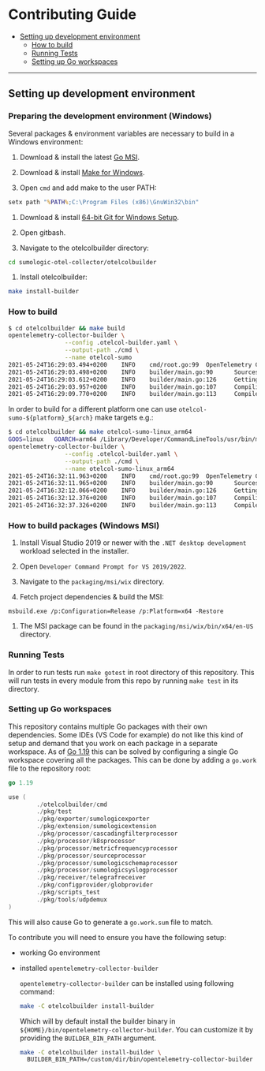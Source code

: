 # Contributing Guide

- [Setting up development environment](#setting-up-development-environment)
  - [How to build](#how-to-build)
  - [Running Tests](#running-tests)
  - [Setting up Go workspaces](#setting-up-go-workspaces)

---

## Setting up development environment

### Preparing the development environment (Windows)

Several packages & environment variables are necessary to build in a Windows
environment:

1. Download & install the latest [Go MSI][go-msi].

1. Download & install [Make for Windows][make-for-windows].

1. Open `cmd` and add make to the user PATH:

  ```bat
  setx path "%PATH%;C:\Program Files (x86)\GnuWin32\bin"
  ```

1. Download & install [64-bit Git for Windows Setup][git-for-windows].

1. Open gitbash.

1. Navigate to the otelcolbuilder directory:

  ```bash
  cd sumologic-otel-collector/otelcolbuilder
  ```

1. Install otelcolbuilder:

  ```bash
  make install-builder
  ```

### How to build

```bash
$ cd otelcolbuilder && make build
opentelemetry-collector-builder \
                --config .otelcol-builder.yaml \
                --output-path ./cmd \
                --name otelcol-sumo
2021-05-24T16:29:03.494+0200    INFO    cmd/root.go:99  OpenTelemetry Collector distribution builder    {"version": "dev", "date": "unknown"}
2021-05-24T16:29:03.498+0200    INFO    builder/main.go:90      Sources created {"path": "./cmd"}
2021-05-24T16:29:03.612+0200    INFO    builder/main.go:126     Getting go modules
2021-05-24T16:29:03.957+0200    INFO    builder/main.go:107     Compiling
2021-05-24T16:29:09.770+0200    INFO    builder/main.go:113     Compiled        {"binary": "./cmd/otelcol-sumo"}
```

In order to build for a different platform one can use `otelcol-sumo-${platform}_${arch}`
make targets e.g.:

```bash
$ cd otelcolbuilder && make otelcol-sumo-linux_arm64
GOOS=linux   GOARCH=arm64 /Library/Developer/CommandLineTools/usr/bin/make build BINARY_NAME=otelcol-sumo-linux_arm64
opentelemetry-collector-builder \
                --config .otelcol-builder.yaml \
                --output-path ./cmd \
                --name otelcol-sumo-linux_arm64
2021-05-24T16:32:11.963+0200    INFO    cmd/root.go:99  OpenTelemetry Collector distribution builder    {"version": "dev", "date": "unknown"}
2021-05-24T16:32:11.965+0200    INFO    builder/main.go:90      Sources created {"path": "./cmd"}
2021-05-24T16:32:12.066+0200    INFO    builder/main.go:126     Getting go modules
2021-05-24T16:32:12.376+0200    INFO    builder/main.go:107     Compiling
2021-05-24T16:32:37.326+0200    INFO    builder/main.go:113     Compiled        {"binary": "./cmd/otelcol-sumo-linux_arm64"}
```

### How to build packages (Windows MSI)

1. Install Visual Studio 2019 or newer with the  `.NET desktop development`
   workload selected in the installer.

1. Open `Developer Command Prompt for VS 2019/2022`.

1. Navigate to the `packaging/msi/wix` directory.

1. Fetch project dependencies & build the MSI:

  ```
  msbuild.exe /p:Configuration=Release /p:Platform=x64 -Restore
  ```

1. The MSI package can be found in the `packaging/msi/wix/bin/x64/en-US`
   directory.

### Running Tests

In order to run tests run `make gotest` in root directory of this repository.
This will run tests in every module from this repo by running `make test` in its
directory.

### Setting up Go workspaces

This repository contains multiple Go packages with their own dependencies. Some IDEs
(VS Code for example) do not like this kind of setup and demand that you work on each
package in a separate workspace. As of [Go 1.19](https://tip.golang.org/doc/go1.19#go-work)
this can be solved by configuring a single Go workspace covering all the packages.
This can be done by adding a `go.work` file to the repository root:

```go
go 1.19

use (
        ./otelcolbuilder/cmd
        ./pkg/test
        ./pkg/exporter/sumologicexporter
        ./pkg/extension/sumologicextension
        ./pkg/processor/cascadingfilterprocessor
        ./pkg/processor/k8sprocessor
        ./pkg/processor/metricfrequencyprocessor
        ./pkg/processor/sourceprocessor
        ./pkg/processor/sumologicschemaprocessor
        ./pkg/processor/sumologicsyslogprocessor
        ./pkg/receiver/telegrafreceiver
        ./pkg/configprovider/globprovider
        ./pkg/scripts_test
        ./pkg/tools/udpdemux
)
```

This will also cause Go to generate a `go.work.sum` file to match.

To contribute you will need to ensure you have the following setup:

- working Go environment
- installed `opentelemetry-collector-builder`

  `opentelemetry-collector-builder` can be installed using following command:

  ```bash
  make -C otelcolbuilder install-builder
  ```

  Which will by default install the builder binary in `${HOME}/bin/opentelemetry-collector-builder`.
  You can customize it by providing the `BUILDER_BIN_PATH` argument.

  ```bash
  make -C otelcolbuilder install-builder \
    BUILDER_BIN_PATH=/custom/dir/bin/opentelemetry-collector-builder
  ```

[go-msi]: https://go.dev/dl/
[make-for-windows]: https://gnuwin32.sourceforge.net/downlinks/make.php
[windows-terminal]: https://apps.microsoft.com/store/detail/windows-terminal/9N0DX20HK701
[git-for-windows]: https://git-scm.com/download/win
